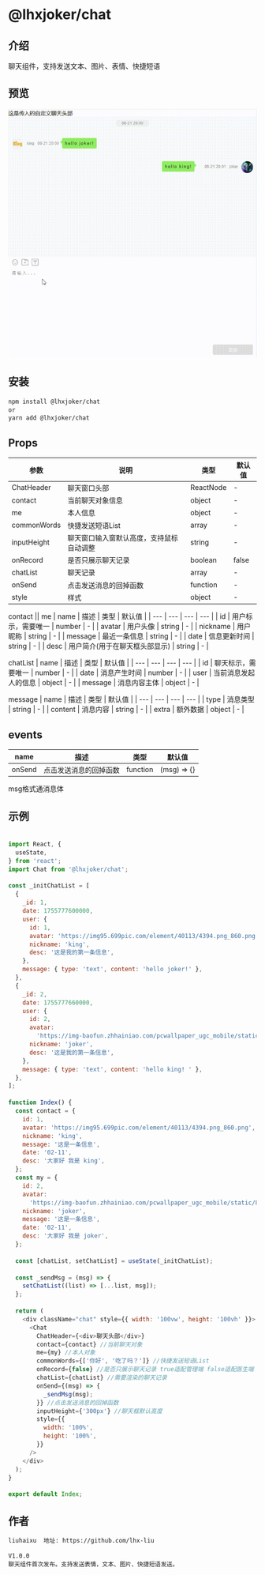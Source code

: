 # @lhxjoker/chat

## 介绍
聊天组件，支持发送文本、图片、表情、快捷短语

## 预览

![alt text](./img/screen_recording_2025-08-22_14-45-22.gif)

## 安装

```bash
npm install @lhxjoker/chat
or
yarn add @lhxjoker/chat
```

## Props

| 参数 | 说明 | 类型 | 默认值 |
| --- | --- | --- | --- |
| ChatHeader | 聊天窗口头部 | ReactNode | - |
| contact | 当前聊天对象信息 | object | - |
| me | 本人信息 | object | - |
| commonWords | 快捷发送短语List | array | - |
| inputHeight | 聊天窗口输入窗默认高度，支持鼠标自动调整 | string | - |
| onRecord | 是否只展示聊天记录 | boolean | false |
| chatList | 聊天记录 | array | - |
| onSend | 点击发送消息的回掉函数 | function | - |
| style | 样式 | object | - |

contact || me 
| name | 描述 | 类型 | 默认值 |
| --- | --- | --- | --- |
| id | 用户标示，需要唯一 | number | - |
| avatar | 用户头像 | string | - |
| nickname | 用户昵称 | string | - |
| message | 最近一条信息 | string | - |
| date | 信息更新时间 | string | - |
| desc | 用户简介(用于在聊天框头部显示) | string | - |

chatList
| name | 描述 | 类型 | 默认值 |
| --- | --- | --- | --- |
| id | 聊天标示，需要唯一 | number | - |
| date | 消息产生时间 | number | - |
| user | 当前消息发起人的信息 | object | - |
| message | 消息内容主体 | object | - |

message
| name | 描述 | 类型 | 默认值 |
| --- | --- | --- | --- |
| type | 消息类型 | string | - |
| content | 消息内容 | string | - |
| extra | 额外数据 | object | - |


## events
| name | 描述 | 类型 | 默认值 |
| --- | --- | --- | --- |
| onSend | 点击发送消息的回掉函数 | function | (msg) => {} |

msg格式通消息体

## 示例

```javascript

import React, {
  useState,
} from 'react';
import Chat from '@lhxjoker/chat';

const _initChatList = [
  {
    _id: 1,
    date: 1755777600000,
    user: {
      id: 1,
      avatar: 'https://img95.699pic.com/element/40113/4394.png_860.png',
      nickname: 'king',
      desc: '这是我的第一条信息',
    },
    message: { type: 'text', content: 'hello joker!' },
  },
  {
    _id: 2,
    date: 1755777660000,
    user: {
      id: 2,
      avatar:
        'https://img-baofun.zhhainiao.com/pcwallpaper_ugc_mobile/static/8caf600f71d95fcce80426958cfba305.jpg?x-oss-process=image%2fresize%2cm_lfit%2cw_640%2ch_1138',
      nickname: 'joker',
      desc: '这是我的第一条信息',
    },
    message: { type: 'text', content: 'hello king! ' },
  },
];

function Index() {
  const contact = {
    id: 1,
    avatar: 'https://img95.699pic.com/element/40113/4394.png_860.png',
    nickname: 'king',
    message: '这是一条信息',
    date: '02-11',
    desc: '大家好 我是 king',
  };
  const my = {
    id: 2,
    avatar:
      'https://img-baofun.zhhainiao.com/pcwallpaper_ugc_mobile/static/8caf600f71d95fcce80426958cfba305.jpg?x-oss-process=image%2fresize%2cm_lfit%2cw_640%2ch_1138',
    nickname: 'joker',
    message: '这是一条信息',
    date: '02-11',
    desc: '大家好 我是 joker',
  };

  const [chatList, setChatList] = useState(_initChatList);

  const _sendMsg = (msg) => {
    setChatList((list) => [...list, msg]);
  };

  return (
    <div className="chat" style={{ width: '100vw', height: '100vh' }}>
      <Chat
        ChatHeader={<div>聊天头部</div>}
        contact={contact} //当前聊天对象
        me={my} //本人对象
        commonWords={['你好', '吃了吗？']} //快捷发送短语List
        onRecord={false} //是否只展示聊天记录 true适配管理端 false适配医生端
        chatList={chatList} //需要渲染的聊天记录
        onSend={(msg) => {
          _sendMsg(msg);
        }} //点击发送消息的回掉函数
        inputHeight={'300px'} //聊天框默认高度
        style={{
          width: '100%',
          height: '100%',
        }}
      />
    </div>
  );
}

export default Index;

```

## 作者

```bash
liuhaixu  地址: https://github.com/lhx-liu
```


```bash
V1.0.0
聊天组件首次发布。支持发送表情，文本、图片、快捷短语发送。
```